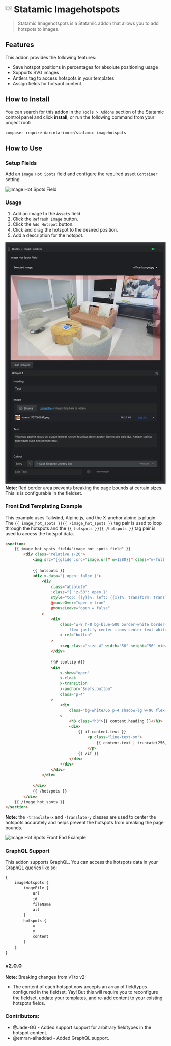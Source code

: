 # <img src="src/icon.svg" height="20" width="20"> Statamic Imagehotspots

> Statamic Imagehotspots is a Statamic addon that allows you to add hotspots to images.

## Features
This addon provides the following features:
- Save hotspot positions in percentages for absolute positioning usage
- Supports SVG images
- Antlers tag to access hotspots in your templates
- Assign fields for hotspot content

## How to Install
You can search for this addon in the `Tools > Addons` section of the Statamic control panel and click **install**, or run the following command from your project root:

``` bash
composer require darinlarimore/statamic-imagehotspots
```

## How to Use

### Setup Fields
Add an `Image Hot Spots` field and configure the required asset `Container` setting

![Image Hot Spots Field](/fieldType.png)

### Usage
1. Add an image to the `Assets` field.
2. Click the `Refresh Image` button.
3. Click the `Add Hotspot` button.
4. Click and drag the hotspot to the desired position.
5. Add a description for the hotspot.

![Image Hot Spots Field](/fields.png)
**Note:** Red border area prevents breaking the page bounds at certain sizes. This is is configurable in the fieldset.

### Front End Templating Example
This example uses Tailwind, Alpine.js, and the X-anchor alpine.js plugin. The `{{ image_hot_spots }}{{ /image_hot_spots }}` tag pair is used to loop through the hotspots and the `{{ hotspots }}{{ /hotspots }}` tag pair is used to access the hotspot data.

```html
<section>
	{{ image_hot_spots field="image_hot_spots_field" }}
		<div class="relative z-20">
			<img src="{{glide :src="image.url" w=1280}}" class="w-full rounded-lg" alt="{{image.alt}}">

			{{ hotspots }}
			<div x-data="{ open: false }">
				<div
					class="absolute"
					:class="{ 'z-50': open }"
					style="top: {{y}}%; left: {{x}}%; transform: translate(-12px, -12px);"
					@mouseOver="open = true"
					@mouseLeave="open = false"
				>
					<div
						class="w-8 h-8 bg-blue-500 border-white border-2 rounded-full
							flex justify-center items-center text-white font-bold cursor-pointer"
						x-ref="button"
					>
						<svg class="size-4" width="56" height="56" viewBox="0 0 56 56" fill="none" xmlns="http://www.w3.org/2000/svg"> <path d="M50.9 33.1113H33.0955V50.901C33.0955 53.7169 30.8235 56 28.0076 56C25.1917 56 22.921 53.7169 22.921 50.8998V33.099H5.10782C2.29191 33.099 0.00267483 30.8159 0.00390825 27.9988C0.00267483 26.5914 0.571284 25.3013 1.49265 24.3799C2.41526 23.4561 3.68815 22.8726 5.09426 22.8726H22.921V5.09651C22.921 3.68794 23.4797 2.41258 24.4023 1.49244C25.3249 0.56984 26.5941 -0.00123397 28.0027 -0.00123397C30.8174 -0.00123397 33.0955 2.28184 33.0955 5.09651V22.8739H50.9C53.7159 22.8739 55.999 25.1767 55.9977 27.9926C55.9965 30.8073 53.7134 33.1113 50.9 33.1113Z" fill="white"/> </svg>
					</div>

					{{# tooltip #}}
					<div
						x-show="open"
						x-cloak
						x-transition
						x-anchor="$refs.button"
						class="p-4"
					>
						<div
							class="bg-white/65 p-4 shadow-lg w-96 flex-col gap-4 items-start flex rounded-lg backdrop-blur"
						>
							<h3 class="h3">{{ content.heading }}</h3>
							<div>
								{{ if content.text }}
									<p class="line-text-sm">
										{{ content.text | truncate(256, '...') }}
									</p>
								{{ /if }}
							</div>
						</div>
					</div>
				</div>

			</div>
			{{ /hotspots }}
		</div>
	{{ /image_hot_spots }}
</section>
```

**Note:** the `-translate-x` and `-translate-y` classes are used to center the hotspots accurately and helps prevent the hotspots from breaking the page bounds.

![Image Hot Spots Front End Example](/imageHotspots.png)

### GraphQL Support
This addon supports GraphQL. You can access the hotspots data in your GraphQL queries like so:

```graphql
{
	imageHotspots {
		imageFile {
			url
			id
			fileName
			alt
		}
		hotspots {
			x
			y
			content
		}
	}
}
```

### v2.0.0
**Note:** Breaking changes from v1 to v2:
- The content of each hotspot now accepts an array of fieldtypes configured in the fieldset. Yay! But this will require you to reconfigure the fieldset, update your templates, and re-add content to your existing hotspots fields.

### Contributors:
- @Jade-GG - Added support support for arbitrary fieldtypes in the hotspot content.
- @emran-alhaddad - Added GraphQL support.
